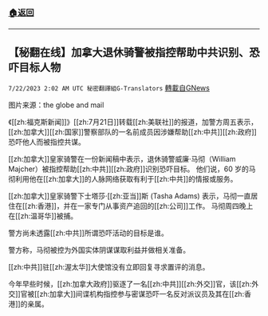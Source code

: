 ###  [:house:返回](README.md)
---


## 【秘翻在线】加拿大退休骑警被指控帮助中共识别、恐吓目标人物
`7/22/2023 2:02 AM UTC 秘密翻譯組G-Translators` [轉載自GNews](https://gnews.org/articles/1479040)

图片来源：the globe and mail

《[[zh:福克斯新闻]]》[[zh:7月21日]]转载[[zh:美联社]]的报道，加警方周五表示，[[zh:加拿大]][[zh:国家]]警察部队的一名前成员因涉嫌帮助[[zh:中共]][[zh:政府]]恐吓他人而被指控共谋。

[[zh:加拿大]]皇家骑警在一份新闻稿中表示，退休骑警威廉·马彻（William Majcher）被指控帮助[[zh:中共]][[zh:政府]]识别恐吓目标。 他们说，60 岁的马彻利用他在[[zh:加拿大]]的人脉网络获取有利于[[zh:中共]]的情报或服务。

[[zh:加拿大]]皇家骑警下士塔莎·[[zh:亚当]]斯 (Tasha Adams) 表示，马彻一直居住在[[zh:香港]]，并在一家专门从事资产追回的[[zh:公司]]工作。 马彻周四晚上在[[zh:温哥华]]被捕。

警方尚未透露[[zh:中共]]所谓恐吓活动的目标是谁。

警方称，马彻被控为外国实体阴谋谋取利益并做相关准备。

[[zh:中共]]驻[[zh:渥太华]]大使馆没有立即回复寻求置评的消息。

今年早些时候，[[zh:加拿大政府]]驱逐了一名[[zh:中共]][[zh:外交]]官，该[[zh:外交]]官被[[zh:加拿大]]间谍机构指控参与密谋恐吓一名反对派议员及其在[[zh:香港]]的亲属。
